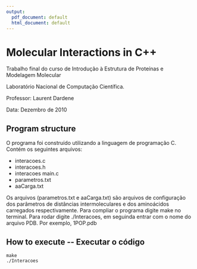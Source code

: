 ```yaml
---
output:
  pdf_document: default
  html_document: default
---
```


# Molecular Interactions in C++ 

Trabalho final do curso de Introdução à Estrutura de Proteínas e Modelagem Molecular

Laboratório Nacional de Computação Científica.

Professor: Laurent Dardene

Data: Dezembro de 2010


## Program structure

O programa foi construído utilizando a linguagem de programação C. Contém os seguintes arquivos:

* interacoes.c
* interacoes.h
* interacoes main.c
* parametros.txt
* aaCarga.txt

Os arquivos (parametros.txt e aaCarga.txt) são arquivos de configuração dos parâmetros de distâncias intermoleculares e dos aminoácidos carregados respectivamente.
Para compliar o programa digite make no terminal. Para rodar digite ./Interacoes, em seguinda entrar com o nome do arquivo PDB. Por exemplo, 1POP.pdb

## How to execute -- Executar o código
    make
    ./Interacoes


